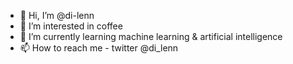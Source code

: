 - 👋 Hi, I’m @di-lenn
- 👀 I’m interested in coffee
- 🌱 I’m currently learning machine learning & artificial intelligence
- 📫 How to reach me - twitter @di_lenn

<!---
di-lenn/di-lenn is a ✨ special ✨ repository because its `README.md` (this file) appears on your GitHub profile.
You can click the Preview link to take a look at your changes.
--->
